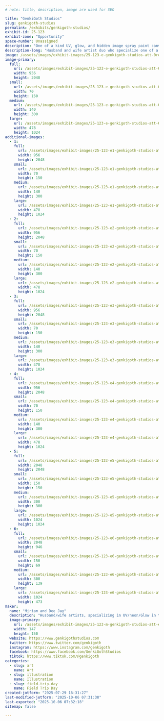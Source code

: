 ```yaml
---
# note: title, description, image are used for SEO

title: "GenkiGoth Studios"
slug: genkigoth-studios
permalink: /exhibits/genkigoth-studios/
exhibit-id: 25-123
exhibit-zone: "Opportunity"
space-number: Unassigned
description: "One of a kind UV, glow, and hidden image spray paint canvases, celebrating all things nerdy!"
description-long: "Husband and wife artist duo who specialize one of a kind spray painted canvas and mural art, specializing in neon, UV and glow in the dark hidden imagery, centered around anime, video games, and pop culture fandoms."
image: /assets/images/exhibit-images/25-123-e-genkigoth-studios-att-0roqbeezcfj3zrmy6w-fxrbd3sx-xtnspce-wp2hwvc-140x300.jpeg
image-primary: 
  full:
    url: /assets/images/exhibit-images/25-123-e-genkigoth-studios-att-0roqbeezcfj3zrmy6w-fxrbd3sx-xtnspce-wp2hwvc-full.jpeg
    width: 956
    height: 2048
  small:
    url: /assets/images/exhibit-images/25-123-e-genkigoth-studios-att-0roqbeezcfj3zrmy6w-fxrbd3sx-xtnspce-wp2hwvc-70x150.jpeg
    width: 70
    height: 150
  medium:
    url: /assets/images/exhibit-images/25-123-e-genkigoth-studios-att-0roqbeezcfj3zrmy6w-fxrbd3sx-xtnspce-wp2hwvc-140x300.jpeg
    width: 140
    height: 300
  large:
    url: /assets/images/exhibit-images/25-123-e-genkigoth-studios-att-0roqbeezcfj3zrmy6w-fxrbd3sx-xtnspce-wp2hwvc-478x1024.jpeg
    width: 478
    height: 1024
additional-images: 
  - 1:
    full:
      url: /assets/images/exhibit-images/25-123-e1-genkigoth-studios-att-06tkzxy3t364gxjxubvmulhoxtiypvr1cqyddxji3sg-full.jpeg
      width: 956
      height: 2048
    small:
      url: /assets/images/exhibit-images/25-123-e1-genkigoth-studios-att-06tkzxy3t364gxjxubvmulhoxtiypvr1cqyddxji3sg-70x150.jpeg
      width: 70
      height: 150
    medium:
      url: /assets/images/exhibit-images/25-123-e1-genkigoth-studios-att-06tkzxy3t364gxjxubvmulhoxtiypvr1cqyddxji3sg-140x300.jpeg
      width: 140
      height: 300
    large:
      url: /assets/images/exhibit-images/25-123-e1-genkigoth-studios-att-06tkzxy3t364gxjxubvmulhoxtiypvr1cqyddxji3sg-478x1024.jpeg
      width: 478
      height: 1024
  - 2:
    full:
      url: /assets/images/exhibit-images/25-123-e2-genkigoth-studios-att-lptzdbkdbefjwnq7izi23-u1lqrwgqcw-1gh3wiwlbs-full.jpeg
      width: 956
      height: 2048
    small:
      url: /assets/images/exhibit-images/25-123-e2-genkigoth-studios-att-lptzdbkdbefjwnq7izi23-u1lqrwgqcw-1gh3wiwlbs-70x150.jpeg
      width: 70
      height: 150
    medium:
      url: /assets/images/exhibit-images/25-123-e2-genkigoth-studios-att-lptzdbkdbefjwnq7izi23-u1lqrwgqcw-1gh3wiwlbs-140x300.jpeg
      width: 140
      height: 300
    large:
      url: /assets/images/exhibit-images/25-123-e2-genkigoth-studios-att-lptzdbkdbefjwnq7izi23-u1lqrwgqcw-1gh3wiwlbs-478x1024.jpeg
      width: 478
      height: 1024
  - 3:
    full:
      url: /assets/images/exhibit-images/25-123-e3-genkigoth-studios-att-xgmodeyx3zautz1uiqdcre-w60kxqk7yjf51a0va0e0-full.jpeg
      width: 956
      height: 2048
    small:
      url: /assets/images/exhibit-images/25-123-e3-genkigoth-studios-att-xgmodeyx3zautz1uiqdcre-w60kxqk7yjf51a0va0e0-70x150.jpeg
      width: 70
      height: 150
    medium:
      url: /assets/images/exhibit-images/25-123-e3-genkigoth-studios-att-xgmodeyx3zautz1uiqdcre-w60kxqk7yjf51a0va0e0-140x300.jpeg
      width: 140
      height: 300
    large:
      url: /assets/images/exhibit-images/25-123-e3-genkigoth-studios-att-xgmodeyx3zautz1uiqdcre-w60kxqk7yjf51a0va0e0-478x1024.jpeg
      width: 478
      height: 1024
  - 4:
    full:
      url: /assets/images/exhibit-images/25-123-e4-genkigoth-studios-att-xxs373sdknimmdqmfn6punkoh4oyltttgu2cfq6qfpw-full.jpeg
      width: 956
      height: 2048
    small:
      url: /assets/images/exhibit-images/25-123-e4-genkigoth-studios-att-xxs373sdknimmdqmfn6punkoh4oyltttgu2cfq6qfpw-70x150.jpeg
      width: 70
      height: 150
    medium:
      url: /assets/images/exhibit-images/25-123-e4-genkigoth-studios-att-xxs373sdknimmdqmfn6punkoh4oyltttgu2cfq6qfpw-140x300.jpeg
      width: 140
      height: 300
    large:
      url: /assets/images/exhibit-images/25-123-e4-genkigoth-studios-att-xxs373sdknimmdqmfn6punkoh4oyltttgu2cfq6qfpw-478x1024.jpeg
      width: 478
      height: 1024
  - 5:
    full:
      url: /assets/images/exhibit-images/25-123-e5-genkigoth-studios-att-eotnihw6ptccyxz-rkfmwvppon0ftd7faytzjovqy-e-full.jpeg
      width: 2048
      height: 2048
    small:
      url: /assets/images/exhibit-images/25-123-e5-genkigoth-studios-att-eotnihw6ptccyxz-rkfmwvppon0ftd7faytzjovqy-e-150x150.jpeg
      width: 150
      height: 150
    medium:
      url: /assets/images/exhibit-images/25-123-e5-genkigoth-studios-att-eotnihw6ptccyxz-rkfmwvppon0ftd7faytzjovqy-e-300x300.jpeg
      width: 300
      height: 300
    large:
      url: /assets/images/exhibit-images/25-123-e5-genkigoth-studios-att-eotnihw6ptccyxz-rkfmwvppon0ftd7faytzjovqy-e-1024x1024.jpeg
      width: 1024
      height: 1024
  - 6:
    full:
      url: /assets/images/exhibit-images/25-123-e6-genkigoth-studios-att-5mmwhnlsjpcvsa0nlowowrnuxuhljxtqf7gtfm6-p90-full.jpeg
      width: 2048
      height: 946
    small:
      url: /assets/images/exhibit-images/25-123-e6-genkigoth-studios-att-5mmwhnlsjpcvsa0nlowowrnuxuhljxtqf7gtfm6-p90-150x69.jpeg
      width: 150
      height: 69
    medium:
      url: /assets/images/exhibit-images/25-123-e6-genkigoth-studios-att-5mmwhnlsjpcvsa0nlowowrnuxuhljxtqf7gtfm6-p90-300x139.jpeg
      width: 300
      height: 139
    large:
      url: /assets/images/exhibit-images/25-123-e6-genkigoth-studios-att-5mmwhnlsjpcvsa0nlowowrnuxuhljxtqf7gtfm6-p90-1024x473.jpeg
      width: 1024
      height: 473
maker: 
  name: "Miriam and Dee Jay"
  description: "Husband/wife artists, specializing in UV/neon/Glow in the dark spray painted art centering around anime, video games, and pop culture fandoms"
  image-primary:
    url: /assets/images/exhibit-images/25-123-m-genkigoth-studios-att-e9qbyusegiedihihn8bjjjnklmc1oa8c7qy2u6rt0nk-147x150.jpeg
    width: 147
    height: 150
  website: https://www.genkigothstudios.com
  twitter: https://www.twitter.com/genkigoth
  instagram: https://www.instagram.com/genkigoth
  facebook: https://www.facebook.com/GenkiGothStudios
  tiktok: https://www.tiktok.com/@genkigoth
categories: 
  - slug: art
    name: Art
  - slug: illustration
    name: Illustration
  - slug: field-trip-day
    name: Field Trip Day
created-jotform: "2025-07-29 16:31:27"
last-modified-jotform: "2025-10-06 07:31:30"
last-exported: "2025-10-06 07:32:18"
sitemap: false

---
```


